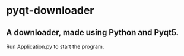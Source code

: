 # pyqt-downloader
## A downloader, made using Python and Pyqt5.
Run Application.py to start the program.
